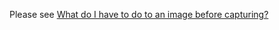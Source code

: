 Please see [What do I have to do to an image before
capturing?](What_do_I_have_to_do_to_an_image_before_capturing? "wikilink")
